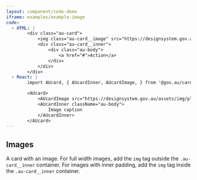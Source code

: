 ```yaml
---
layout: component/code-demo
iframe: examples/example-image
code:
  - HTML: |
        <div class="au-card">
            <img class="au-card__image" src="https://designsystem.gov.au/assets/img/placeholder/600X260.png" alt />
            <div class="au-card__inner">
                <div class="au-body">
                    <a href="#">Action</a>
                </div>
            </div>
        </div>
  - React: |
        import AUcard, { AUcardInner, AUcardImage, } from '@gov.au/card';

        <AUcard>
            <AUcardImage src="https://designsystem.gov.au/assets/img/placeholder/600X260.png" alt />
            <AUcardInner className="au-body">
                Image caption
            </AUcardInner>
        </AUcard>
---
```

## Images

A card with an image. For full width images, add the `img` tag outside the `.au-card__inner` container. For images with inner padding, add the `img` tag inside the `.au-card__inner` container.

